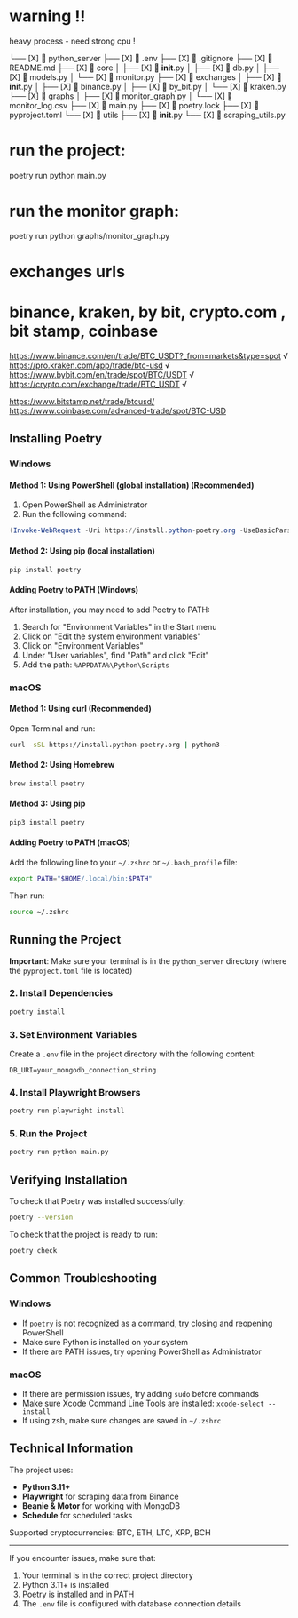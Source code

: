 # warning !!

heavy process - need strong cpu !

<!-- structure -->

└── [X] 📁 python_server
├── [X] 📄 .env
├── [X] 📄 .gitignore
├── [X] 📄 README.md
├── [X] 📁 core
│ ├── [X] 📄 **init**.py
│ ├── [X] 📄 db.py
│ ├── [X] 📄 models.py
│ └── [X] 📄 monitor.py
├── [X] 📁 exchanges
│ ├── [X] 📄 **init**.py
│ ├── [X] 📄 binance.py
│ ├── [X] 📄 by_bit.py
│ └── [X] 📄 kraken.py
├── [X] 📁 graphs
│ ├── [X] 📄 monitor_graph.py
│ └── [X] 📄 monitor_log.csv
├── [X] 📄 main.py
├── [X] 📄 poetry.lock
├── [X] 📄 pyproject.toml
└── [X] 📁 utils
├── [X] 📄 **init**.py
└── [X] 📄 scraping_utils.py

# run the project:

poetry run python main.py

# run the monitor graph:

poetry run python graphs/monitor_graph.py

# exchanges urls

# binance, kraken, by bit, crypto.com , bit stamp, coinbase

https://www.binance.com/en/trade/BTC_USDT?_from=markets&type=spot √
https://pro.kraken.com/app/trade/btc-usd √
https://www.bybit.com/en/trade/spot/BTC/USDT √
https://crypto.com/exchange/trade/BTC_USDT √

https://www.bitstamp.net/trade/btcusd/
https://www.coinbase.com/advanced-trade/spot/BTC-USD

<!-- installation -->

## Installing Poetry

### Windows

#### Method 1: Using PowerShell (global installation) (Recommended)

1. Open PowerShell as Administrator
2. Run the following command:

```powershell
(Invoke-WebRequest -Uri https://install.python-poetry.org -UseBasicParsing).Content | py -
```

#### Method 2: Using pip (local installation)

```powershell
pip install poetry
```

#### Adding Poetry to PATH (Windows)

After installation, you may need to add Poetry to PATH:

1. Search for "Environment Variables" in the Start menu
2. Click on "Edit the system environment variables"
3. Click on "Environment Variables"
4. Under "User variables", find "Path" and click "Edit"
5. Add the path: `%APPDATA%\Python\Scripts`

### macOS

#### Method 1: Using curl (Recommended)

Open Terminal and run:

```bash
curl -sSL https://install.python-poetry.org | python3 -
```

#### Method 2: Using Homebrew

```bash
brew install poetry
```

#### Method 3: Using pip

```bash
pip3 install poetry
```

#### Adding Poetry to PATH (macOS)

Add the following line to your `~/.zshrc` or `~/.bash_profile` file:

```bash
export PATH="$HOME/.local/bin:$PATH"
```

Then run:

```bash
source ~/.zshrc
```

## Running the Project

**Important**: Make sure your terminal is in the `python_server` directory (where the `pyproject.toml` file is located)

### 2. Install Dependencies

```bash
poetry install
```

### 3. Set Environment Variables

Create a `.env` file in the project directory with the following content:

```
DB_URI=your_mongodb_connection_string
```

### 4. Install Playwright Browsers

```bash
poetry run playwright install
```

### 5. Run the Project

```bash
poetry run python main.py
```

## Verifying Installation

To check that Poetry was installed successfully:

```bash
poetry --version
```

To check that the project is ready to run:

```bash
poetry check
```

## Common Troubleshooting

### Windows

- If `poetry` is not recognized as a command, try closing and reopening PowerShell
- Make sure Python is installed on your system
- If there are PATH issues, try opening PowerShell as Administrator

### macOS

- If there are permission issues, try adding `sudo` before commands
- Make sure Xcode Command Line Tools are installed: `xcode-select --install`
- If using zsh, make sure changes are saved in `~/.zshrc`

## Technical Information

The project uses:

- **Python 3.11+**
- **Playwright** for scraping data from Binance
- **Beanie & Motor** for working with MongoDB
- **Schedule** for scheduled tasks

Supported cryptocurrencies: BTC, ETH, LTC, XRP, BCH

---

If you encounter issues, make sure that:

1. Your terminal is in the correct project directory
2. Python 3.11+ is installed
3. Poetry is installed and in PATH
4. The `.env` file is configured with database connection details
